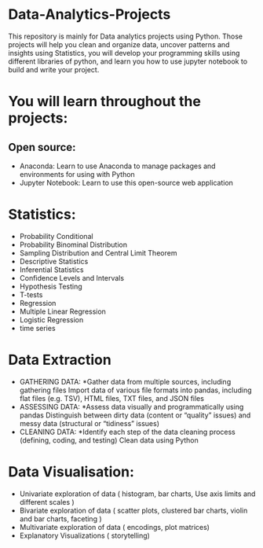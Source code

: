 # Data-Analytics-Projects
This repository is mainly for Data analytics projects using Python. Those projects will help you clean and organize data, uncover patterns and insights using Statistics, you will develop your programming skills using different libraries of python, and learn you how to use jupyter notebook to build and write your project.

# You will learn throughout the projects:
## Open source: 
* Anaconda: Learn to use Anaconda to manage packages and environments for using with Python
* Jupyter Notebook: Learn to use this open-source web application

# Statistics:
* Probability Conditional 
* Probability Binominal Distribution 
* Sampling Distribution and Central Limit Theorem 
* Descriptive Statistics 
* Inferential Statistics 
* Confidence Levels and Intervals 
* Hypothesis Testing 
* T-tests 
* Regression 
* Multiple Linear Regression 
* Logistic Regression 
* time series

# Data Extraction
* GATHERING DATA: 
  *Gather data from multiple sources, including gathering files Import data of various file formats into pandas, including flat files (e.g. TSV), HTML files, TXT files, and JSON files
* ASSESSING DATA:
  *Assess data visually and programmatically using pandas Distinguish between dirty data (content or “quality” issues) and messy data (structural or “tidiness” issues)
* CLEANING DATA:
 *Identify each step of the data cleaning process (defining, coding, and testing) Clean data using Python

# Data Visualisation:
* Univariate exploration of data ( histogram, bar charts, Use axis limits and different scales ) 
* Bivariate exploration of data ( scatter plots, clustered bar charts, violin and bar charts, faceting ) 
* Multivariate exploration of data ( encodings, plot matrices)
* Explanatory Visualizations ( storytelling)
